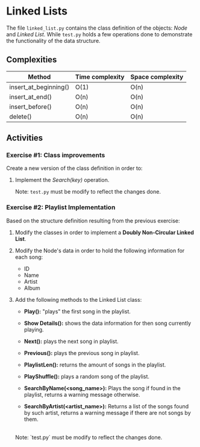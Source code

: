 # Linked Lists 

The file `linked_list.py` contains the class definition of the objects: *Node* and *Linked List*. While `test.py` holds a few operations done to demonstrate the functionality of the data structure.

## Complexities

| Method                   | Time complexity | Space complexity |
|--------------------------|-----------------|------------------|
| insert_at_beginning()    | O(1)            | O(n)             |
| insert_at_end()          | O(n)            | O(n)             |
| insert_before()          | O(n)            | O(n)             |
| delete()                 | O(n)            | O(n)             |

## Activities

### **Exercise #1: Class improvements**

Create a new version of the class definition in order to:

1) Implement the *Search(key)* operation.

    Note: `test.py` must be modify to reflect the changes done.


### **Exercise #2: Playlist Implementation**

Based on the structure definition resulting from the previous exercise:

1) Modify the classes in order to implement a **Doubly Non-Circular Linked List**.

2) Modify the Node's data in order to hold the following information for each song:
    - ID
    - Name
    - Artist
    - Album

3) Add the following methods to the Linked List class:

    * **Play():** "plays" the first song in the playlist.  
    
    * **Show Details():** shows the data information for then song currently playing.
   
    * **Next():** plays the next song in playlist.

    * **Previous():** plays the previous song in playlist.

    * **PlaylistLen():** returns the amount of songs in the playlist.

    * **PlayShuffle():** plays a random song of the playlist.

    * **SearchByName(<song_name>):** Plays the song if found in the playlist, returns a warning message otherwise. 
    
    * **SearchByArtist(<artist_name>):** Returns a list of the songs found by such artist, returns a warning message if there are not songs by them. 

    <br>
    Note: `test.py` must be modify to reflect the changes done.
